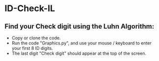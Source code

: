 # ID-Check-IL
## Find your Check digit using the Luhn Algorithm:
- Copy or clone the code.
- Run the code "Graphics.py", and use your mouse / keyboard to enter your first 8 ID digits.
- The last digit "Check digit" should appear at the top of the screen.

